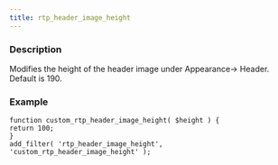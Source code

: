 ```yaml
---
title: rtp_header_image_height
---
```


### Description


Modifies the height of the header image under Appearance-> Header. Default is 190.


### Example



    
    function custom_rtp_header_image_height( $height ) {
    return 100;
    }
    add_filter( 'rtp_header_image_height', 'custom_rtp_header_image_height' );
